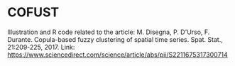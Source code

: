 # COFUST
Illustration and R code related to the article:
M. Disegna, P. D'Urso, F. Durante. Copula-based fuzzy clustering of spatial time series. Spat. Stat., 21:209-225, 2017.
Link: https://www.sciencedirect.com/science/article/abs/pii/S2211675317300714

